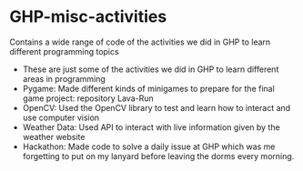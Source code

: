 # GHP-misc-activities
Contains a wide range of code of the activities we did in GHP to learn different programming topics

- These are just some of the activities we did in GHP to learn different areas in programming
- Pygame: Made different kinds of minigames to prepare for the final game project: repository Lava-Run
- OpenCV: Used the OpenCV library to test and learn how to interact and use computer vision
- Weather Data: Used API to interact with live information given by the weather website
- Hackathon: Made code to solve a daily issue at GHP which was me forgetting to put on my lanyard before leaving the dorms every morning.
